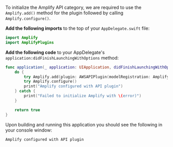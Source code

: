 To initialize the Amplify API category, we are required to use the `Amplify.add()` method for the plugin followed by calling `Amplify.configure()`.

**Add the following imports** to the top of your `AppDelegate.swift` file:
```swift
import Amplify
import AmplifyPlugins
```

**Add the following code** to your AppDelegate's `application:didFinishLaunchingWithOptions` method:
```swift
func application(_ application: UIApplication, didFinishLaunchingWithOptions launchOptions: [UIApplication.LaunchOptionsKey: Any]?) -> Bool {
    do {
        try Amplify.add(plugin: AWSAPIPlugin(modelRegistration: AmplifyModels()))
        try Amplify.configure()
        print("Amplify configured with API plugin")
    } catch {
        print("Failed to initialize Amplify with \(error)")
    }

    return true
}
```
Upon building and running this application you should see the following in your console window:

```console
Amplify configured with API plugin
```